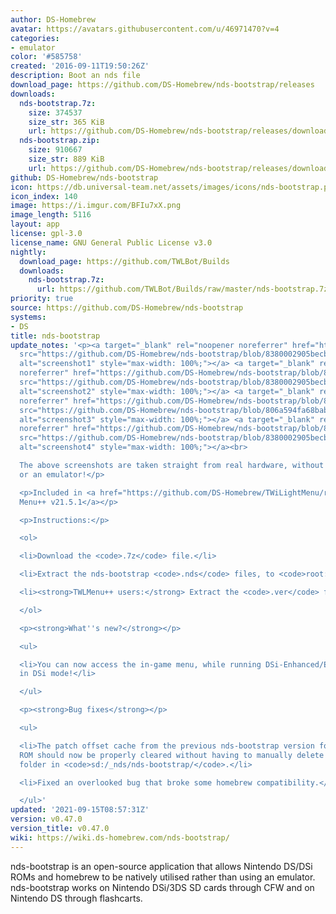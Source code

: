 ```yaml
---
author: DS-Homebrew
avatar: https://avatars.githubusercontent.com/u/46971470?v=4
categories:
- emulator
color: '#585758'
created: '2016-09-11T19:50:26Z'
description: Boot an nds file
download_page: https://github.com/DS-Homebrew/nds-bootstrap/releases
downloads:
  nds-bootstrap.7z:
    size: 374537
    size_str: 365 KiB
    url: https://github.com/DS-Homebrew/nds-bootstrap/releases/download/v0.47.0/nds-bootstrap.7z
  nds-bootstrap.zip:
    size: 910667
    size_str: 889 KiB
    url: https://github.com/DS-Homebrew/nds-bootstrap/releases/download/v0.47.0/nds-bootstrap.zip
github: DS-Homebrew/nds-bootstrap
icon: https://db.universal-team.net/assets/images/icons/nds-bootstrap.png
icon_index: 140
image: https://i.imgur.com/BFIu7xX.png
image_length: 5116
layout: app
license: gpl-3.0
license_name: GNU General Public License v3.0
nightly:
  download_page: https://github.com/TWLBot/Builds
  downloads:
    nds-bootstrap.7z:
      url: https://github.com/TWLBot/Builds/raw/master/nds-bootstrap.7z
priority: true
source: https://github.com/DS-Homebrew/nds-bootstrap
systems:
- DS
title: nds-bootstrap
update_notes: '<p><a target="_blank" rel="noopener noreferrer" href="https://github.com/DS-Homebrew/nds-bootstrap/blob/8380002905becb9cb8f79b7ae353eb88d15aa3f1/screenshots/v0.47.0/AssassinsCreed2Discovery.png?raw=true"><img
  src="https://github.com/DS-Homebrew/nds-bootstrap/blob/8380002905becb9cb8f79b7ae353eb88d15aa3f1/screenshots/v0.47.0/AssassinsCreed2Discovery.png?raw=true"
  alt="screenshot1" style="max-width: 100%;"></a> <a target="_blank" rel="noopener
  noreferrer" href="https://github.com/DS-Homebrew/nds-bootstrap/blob/8380002905becb9cb8f79b7ae353eb88d15aa3f1/screenshots/v0.47.0/FotoShowdown.png?raw=true"><img
  src="https://github.com/DS-Homebrew/nds-bootstrap/blob/8380002905becb9cb8f79b7ae353eb88d15aa3f1/screenshots/v0.47.0/FotoShowdown.png?raw=true"
  alt="screenshot2" style="max-width: 100%;"></a> <a target="_blank" rel="noopener
  noreferrer" href="https://github.com/DS-Homebrew/nds-bootstrap/blob/806a594fa68bab1d60647fd17af2ff86cd214378/screenshots/v0.47.0/PokemonB2W2.png?raw=true"><img
  src="https://github.com/DS-Homebrew/nds-bootstrap/blob/806a594fa68bab1d60647fd17af2ff86cd214378/screenshots/v0.47.0/PokemonB2W2.png?raw=true"
  alt="screenshot3" style="max-width: 100%;"></a> <a target="_blank" rel="noopener
  noreferrer" href="https://github.com/DS-Homebrew/nds-bootstrap/blob/8380002905becb9cb8f79b7ae353eb88d15aa3f1/screenshots/v0.47.0/SystemFlaw.png?raw=true"><img
  src="https://github.com/DS-Homebrew/nds-bootstrap/blob/8380002905becb9cb8f79b7ae353eb88d15aa3f1/screenshots/v0.47.0/SystemFlaw.png?raw=true"
  alt="screenshot4" style="max-width: 100%;"></a><br>

  The above screenshots are taken straight from real hardware, without a capture card
  or an emulator!</p>

  <p>Included in <a href="https://github.com/DS-Homebrew/TWiLightMenu/releases/tag/v21.5.1"><strong>TW</strong>i<strong>L</strong>ight
  Menu++ v21.5.1</a></p>

  <p>Instructions:</p>

  <ol>

  <li>Download the <code>.7z</code> file.</li>

  <li>Extract the nds-bootstrap <code>.nds</code> files, to <code>root:/_nds</code>.</li>

  <li><strong>TWLMenu++ users:</strong> Extract the <code>.ver</code> file to <code>root:/_nds/TWiLightMenu</code>.</li>

  </ol>

  <p><strong>What''s new?</strong></p>

  <ul>

  <li>You can now access the in-game menu, while running DSi-Enhanced/Exclusive games
  in DSi mode!</li>

  </ul>

  <p><strong>Bug fixes</strong></p>

  <ul>

  <li>The patch offset cache from the previous nds-bootstrap version for each launched
  ROM should now be properly cleared without having to manually delete the <code>patchOffsetCache</code>
  folder in <code>sd:/_nds/nds-bootstrap/</code>.</li>

  <li>Fixed an overlooked bug that broke some homebrew compatibility.</li>

  </ul>'
updated: '2021-09-15T08:57:31Z'
version: v0.47.0
version_title: v0.47.0
wiki: https://wiki.ds-homebrew.com/nds-bootstrap/
---
```

nds-bootstrap is an open-source application that allows Nintendo DS/DSi ROMs and homebrew to be natively utilised rather than using an emulator. nds-bootstrap works on Nintendo DSi/3DS SD cards through CFW and on Nintendo DS through flashcarts.